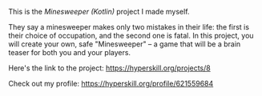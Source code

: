 This is the *Minesweeper (Kotlin)* project I made myself.


<p>They say a minesweeper makes only two mistakes in their life: the first is their choice of occupation, and the second one is fatal. In this project, you will create your own, safe "Minesweeper" – a game that will be a brain teaser for both you and your players.</p>

Here's the link to the project: https://hyperskill.org/projects/8

Check out my profile: https://hyperskill.org/profile/621559684